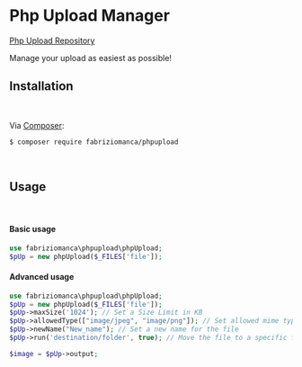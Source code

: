 # Php Upload Manager

[Php Upload Repository][repolink]

Manage your upload as easiest as possible!

## Installation
<br/>

Via [Composer][dc1]:

    $ composer require fabriziomanca/phpupload

<br/>

## Usage
<br/>

#### Basic usage
```php
use fabriziomanca\phpupload\phpUpload;
$pUp = new phpUpload($_FILES['file']);
```

#### Advanced usage
```php
use fabriziomanca\phpupload\phpUpload;
$pUp = new phpUpload($_FILES['file']);
$pUp->maxSize('1024'); // Set a Size Limit in KB
$pUp->allowedType(["image/jpeg", "image/png"]); // Set allowed mime type (image/jpeg, application/pdf, image/png, etc)
$pUp->newName("New_name"); // Set a new name for the file
$pUp->run('destination/folder', true); // Move the file to a specific folder, true/false to indicate if we want to replace existing files with the same name or not

$image = $pUp->output;
```


<br/>

[dc1]: http://getcomposer.org/
[repolink]: https://github.com/fabriziomanca/phpUpload